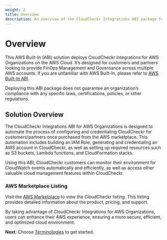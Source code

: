 ```yaml
---
weight: 2
title: Overview
description: An overview of the CloudCheckr Integrations ABI package for AWS Organizations.
---
```


# Overview

This AWS Built-In (ABI) solution deploys CloudCheckr Integrations for AWS Organizations on the AWS Cloud. It’s designed for customers and partners looking to provide FinOps Management and Governance across multiple AWS accounts. If you are unfamiliar with AWS Built-In, please refer to [AWS Built-In ABI](https://aws.amazon.com/partners/built-in-partner-solutions/).

Deploying this ABI package does not guarantee an organization’s compliance with any specific laws, certifications, policies, or other regulations.

## Solution Overview

The CloudCheckr Integrations ABI for AWS Organizations is designed to automate the process of configuring and credentialing CloudCheckr for customers/partners once purchased from the AWS marketplace. This automation includes building an IAM Role, generating and credentialing an AWS account in CloudCheckr, as well as setting up required resources such as S3 buckets, Lambda functions, and CloudFormation stacks.

Using this ABI, CloudCheckr customers can monitor their environment for CloudWatch events automatically and efficiently, as well as access other valuable cloud management features within CloudCheckr.

### AWS Marketplace Listing

Visit the [AWS Marketplace](https://aws.amazon.com/marketplace/pp/prodview-s3pimhbls2qpm?ref_=awsmp_pp_cldchkr&trk=awsmp_pp_cldchkr) to view the CloudCheckr listing. This listing provides detailed information about the product, pricing, and support.

By taking advantage of CloudCheckr Integrations for AWS Organizations, users can enhance their AWS experience, ensuring a more secure, efficient, and optimized cloud environment.

**Next:** Choose [Terminologies](/Terminologies/index.html) to get started.
